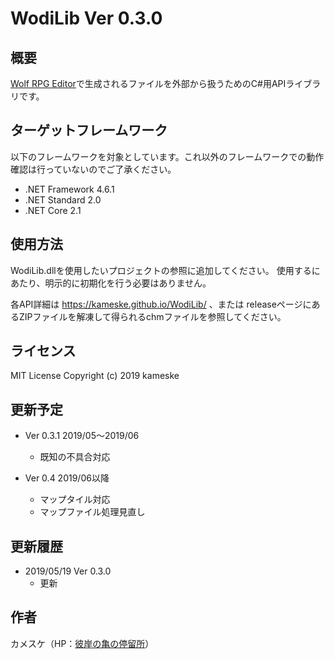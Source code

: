 WodiLib
Ver 0.3.0
====

概要
----------

[Wolf RPG Editor](https://www.silversecond.com/WolfRPGEditor/)で生成されるファイルを外部から扱うためのC#用APIライブラリです。

ターゲットフレームワーク
----------

以下のフレームワークを対象としています。これ以外のフレームワークでの動作確認は行っていないのでご了承ください。

- .NET Framework 4.6.1
- .NET Standard 2.0
- .NET Core 2.1

使用方法
----------

WodiLib.dllを使用したいプロジェクトの参照に追加してください。
使用するにあたり、明示的に初期化を行う必要はありません。

各API詳細は <https://kameske.github.io/WodiLib/> 、または releaseページにあるZIPファイルを解凍して得られるchmファイルを参照してください。

ライセンス
----------

MIT License Copyright (c) 2019 kameske

更新予定
----------

- Ver 0.3.1 2019/05～2019/06
  - 既知の不具合対応

- Ver 0.4 2019/06以降
  - マップタイル対応
  - マップファイル処理見直し

更新履歴
----------

- 2019/05/19 Ver 0.3.0
  - 更新

作者
----------

カメスケ（HP：[彼岸の亀の停留所](http://kameske027.php.xdomain.jp/)）